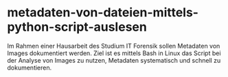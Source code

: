 # metadaten-von-dateien-mittels-python-script-auslesen
Im Rahmen einer Hausarbeit des Studium IT Forensik sollen Metadaten von Images dokumentiert werden. Ziel ist es mittels Bash in Linux das Script bei der Analyse von Images zu nutzen, Metadaten systematisch und schnell zu dokumentieren.
